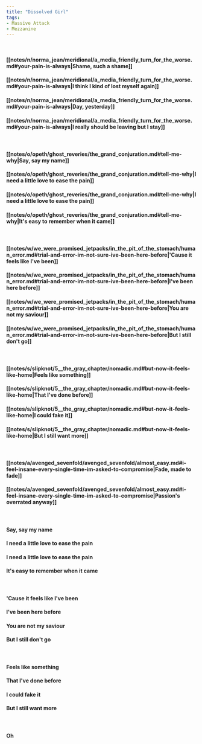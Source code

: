 ```yaml
---
title: "Dissolved Girl"
tags:
- Massive Attack
- Mezzanine
---
```

&nbsp;
#### [[notes/n/norma_jean/meridional/a_media_friendly_turn_for_the_worse.md#your-pain-is-always|Shame, such a shame]]
#### [[notes/n/norma_jean/meridional/a_media_friendly_turn_for_the_worse.md#your-pain-is-always|I think I kind of lost myself again]]
#### [[notes/n/norma_jean/meridional/a_media_friendly_turn_for_the_worse.md#your-pain-is-always|Day, yesterday]]
#### [[notes/n/norma_jean/meridional/a_media_friendly_turn_for_the_worse.md#your-pain-is-always|I really should be leaving but I stay]]
&nbsp;
#### [[notes/o/opeth/ghost_reveries/the_grand_conjuration.md#tell-me-why|Say, say my name]]
#### [[notes/o/opeth/ghost_reveries/the_grand_conjuration.md#tell-me-why|I need a little love to ease the pain]]
#### [[notes/o/opeth/ghost_reveries/the_grand_conjuration.md#tell-me-why|I need a little love to ease the pain]]
#### [[notes/o/opeth/ghost_reveries/the_grand_conjuration.md#tell-me-why|It's easy to remember when it came]]
&nbsp;
#### [[notes/w/we_were_promised_jetpacks/in_the_pit_of_the_stomach/human_error.md#trial-and-error-im-not-sure-ive-been-here-before|'Cause it feels like I've been]]
#### [[notes/w/we_were_promised_jetpacks/in_the_pit_of_the_stomach/human_error.md#trial-and-error-im-not-sure-ive-been-here-before|I've been here before]]
#### [[notes/w/we_were_promised_jetpacks/in_the_pit_of_the_stomach/human_error.md#trial-and-error-im-not-sure-ive-been-here-before|You are not my saviour]]
#### [[notes/w/we_were_promised_jetpacks/in_the_pit_of_the_stomach/human_error.md#trial-and-error-im-not-sure-ive-been-here-before|But I still don't go]]
&nbsp;
#### [[notes/s/slipknot/5__the_gray_chapter/nomadic.md#but-now-it-feels-like-home|Feels like something]]
#### [[notes/s/slipknot/5__the_gray_chapter/nomadic.md#but-now-it-feels-like-home|That I've done before]]
#### [[notes/s/slipknot/5__the_gray_chapter/nomadic.md#but-now-it-feels-like-home|I could fake it]]
#### [[notes/s/slipknot/5__the_gray_chapter/nomadic.md#but-now-it-feels-like-home|But I still want more]]
&nbsp;
#### [[notes/a/avenged_sevenfold/avenged_sevenfold/almost_easy.md#i-feel-insane-every-single-time-im-asked-to-compromise|Fade, made to fade]]
#### [[notes/a/avenged_sevenfold/avenged_sevenfold/almost_easy.md#i-feel-insane-every-single-time-im-asked-to-compromise|Passion's overrated anyway]]
&nbsp;
#### Say, say my name
#### I need a little love to ease the pain
#### I need a little love to ease the pain
#### It's easy to remember when it came
&nbsp;
#### 'Cause it feels like I've been
#### I've been here before
#### You are not my saviour
#### But I still don't go
&nbsp;
#### Feels like something
#### That I've done before
#### I could fake it
#### But I still want more
&nbsp;
#### Oh
